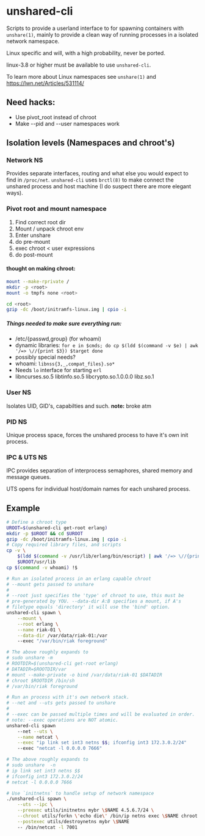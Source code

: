 # unshared-cli

Scripts to provide a userland interface to for spawning containers
with `unshare(1)`, mainly to provide a clean way of running processes
in a isolated network namespace.

Linux specific and will, with a high probability, never be ported.

linux-3.8 or higher must be available to use `unshared-cli`.

To learn more about Linux namespaces see  `unshare(1)` and https://lwn.net/Articles/531114/

## Need hacks:

+ Use pivot_root instead of chroot
+ Make --pid and --user namespaces work


## Isolation levels (Namespaces and chroot's)

### Network NS

Provides separate interfaces, routing and what else you would expect 
to find in `/proc/net`. `unshared-cli` uses `brctl(8)` to make
connect the unshared process and host machine (I do suspect there are
more elegant ways).

### Pivot root and mount namespace

1. Find correct root dir
2. Mount / unpack chroot env
3. Enter unshare
4. do pre-mount
5. exec chroot < user expressions
6. do post-mount


#### thought on making chroot:
```bash
mount --make-rprivate /
mkdir -p <root>
mount -o tmpfs none <root>

cd <root>
gzip -dc /boot/initramfs-linux.img | cpio -i
```

##### Things needed to make sure everything run:
+ /etc/{passwd,group} (for whoami)
+ dynamic libraries:
  `for e in $cmds; do
		cp $(ldd $(command -v $e) | awk '/=> \//{print $3}) $target
	done`
+ possibly special needs?
 + whoami: `libnss{3,_,compat_files}.so*`
 + Needs `lo` interface for starting `erl`
 + libncurses.so.5 libtinfo.so.5 libcrypto.so.1.0.0.0 libz.so.1

### User NS

Isolates UID, GID's, capabilties and such. **note:** broke atm

### PID NS

Unique process space, forces the unshared process to have it's own
init process. 

### IPC & UTS NS

IPC provides separation of interprocess semaphores, shared memory and
message queues.

UTS opens for individual host/domain names for each unshared process.

## Example

```bash
# Define a chroot type
UROOT=$(unshared-cli get-root erlang)
mkdir -p $UROOT && cd $UROOT
gzip -dc /boot/initramfs-linux.img | cpio -i
# Copy required library files, and scripts
cp -v \
	$(ldd $(command -v /usr/lib/erlang/bin/escript) | awk '/=> \//{print $3}') \
	$UROOT/usr/lib
cp $(command -v whoami) !$
```

```bash
# Run an isolated process in an erlang capable chroot
# --mount gets passed to unshare
#
# --root just specifies the 'type' of chroot to use, this must be
# pre-generated by YOU. --data-dir A:B specifies a mount, if A's
# filetype equals 'directory' it will use the 'bind' option.
unshared-cli spawn \
	--mount \
	--root erlang \
	--name riak-01 \
	--data-dir /var/data/riak-01:/var
	--exec "/var/bin/riak foreground"

# The above roughly expands to
# sudo unshare -m
# ROOTDIR=$(unshared-cli get-root erlang)
# DATADIR=$ROOTDIR/var
# mount --make-private -o bind /var/data/riak-01 $DATADIR
# chroot $ROOTDIR /bin/sh
# /var/bin/riak foreground
```

```bash
# Run an process with it's own network stack.
# --net and --uts gets passed to unshare
#
# --exec can be passed multiple times and will be evaluated in order.
# note: --exec operations are NOT atomic.
unshared-cli spawn
	--net --uts \
	--name netcat \
	--exec "ip link set int3 netns $$; ifconfig int3 172.3.0.2/24"
	--exec "netcat -l 0.0.0.0 7666"

# The above roughly expands to
# sudo unshare  -n
# ip link set int3 netns $$
# ifconfig int3 172.3.0.2/24
# netcat -l 0.0.0.0 7666
```

```bash
# Use `initnetns` to handle setup of network namespace
./unshared-cli spawn \
	--uts --ipc \
	--preexec utils/initnetns mybr \$NAME 4.5.6.7/24 \
	--chroot utils/forkn \'echo die\' /bin/ip netns exec \$NAME chroot \
	--postexec utils/destroynetns mybr \$NAME
	-- /bin/netcat -l 7001
